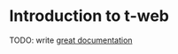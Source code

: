 # Introduction to t-web

TODO: write [great documentation](http://jacobian.org/writing/what-to-write/)

